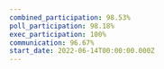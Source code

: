 ```yaml
---
combined_participation: 98.53%
poll_participation: 98.18%
exec_participation: 100%
communication: 96.67%
start_date: 2022-06-14T00:00:00.000Z
---
```

